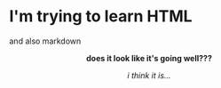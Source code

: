 # I'm trying to learn HTML

and also markdown

**<div align="center"> does it look like it's going well??? </div>**

_<div align="center">i think it is...</div>_

